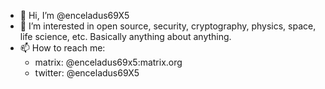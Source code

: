 - 👋 Hi, I’m @enceladus69X5
- 👀 I’m interested in open source, security, cryptography, physics, space, life science, etc. Basically anything about anything.
- 📫 How to reach me: 
  - matrix: @enceladus69x5:matrix.org
  - twitter: @enceladus69X5



